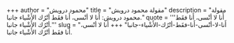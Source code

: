+++
author = "محمود درويش"
title = "مقولة محمود درويش"
description = "مقولة محمود درويش: أَنا لا أنْسى، أَنا فقَط أتْرُك الأَشْياء جانبا."
quote = '''أَنا لا أنْسى، أَنا فقَط أتْرُك الأَشْياء جانبا.'''
slug = "أَنا-لا-أنْسى-أَنا-فقَط-أتْرُك-الأَشْياء-جانبا"
+++
أَنا لا أنْسى، أَنا فقَط أتْرُك الأَشْياء جانبا.
